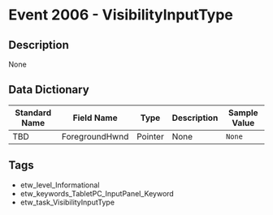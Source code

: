# Event 2006 - VisibilityInputType

## Description
None

## Data Dictionary
|Standard Name|Field Name|Type|Description|Sample Value|
|---|---|---|---|---|
|TBD|ForegroundHwnd|Pointer|None|`None`|

## Tags
* etw_level_Informational
* etw_keywords_TabletPC_InputPanel_Keyword
* etw_task_VisibilityInputType